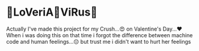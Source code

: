 # 👾LoVeriA👾ViRus👾
Actually I've made this project for my Crush...😍 on Valentine's Day...❤️
When i was doing this on that time i forgot the difference between machine code and human feelings...😔 but trust me i didn't want to hurt her feelings
